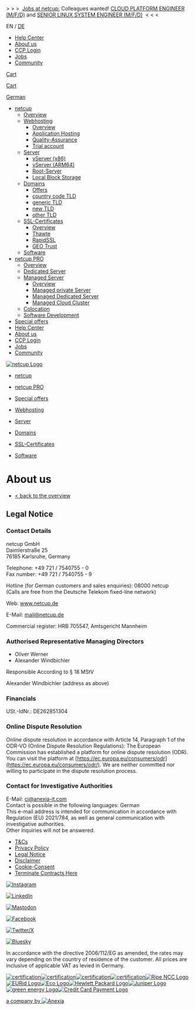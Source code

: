 \> > >  [Jobs at netcup:](https://www.netcup.eu/jobs) Colleagues wanted! [CLOUD PLATFORM ENGINEER (M/F/D)](https://www.netcup.eu/jobs/cloud-platform-engineer-m-f-d) and [SENIOR LINUX SYSTEM ENGINEER (M/F/D)](https://www.netcup.eu/jobs/senior-linux-system-engineer-m-f-d)  < < <

EN / [DE](https://www.netcup.de/kontakt/impressum.php)

* [Help Center](https://helpcenter.netcup.com/en/)
* [About us](https://www.netcup.eu/ueber-netcup)
* [CCP Login](https://www.customercontrolpanel.de/?login_language=GB)
* [Jobs](https://www.netcup.eu/jobs)
* [Community](https://community.netcup.com/)

[Cart](https://www.netcup.eu/bestellen/warenkorb.php)

[](https://www.netcup.eu/ "netcup Startseite")

[Cart](https://www.netcup.eu/bestellen/warenkorb.php)

[German](https://www.netcup.de/kontakt/impressum.php)

* [netcup](https://www.netcup.eu/)
    * [Overview](https://www.netcup.eu/)
    * [Webhosting](https://www.netcup.eu/hosting)
        * [Overview](https://www.netcup.eu/hosting)
        * [Application Hosting](https://www.netcup.eu/hosting/webhosting-application-hosting.php)
        * [Quality-Assurance](https://www.netcup.eu/hosting/qualitaetsgarantien.php)
        * [Trial account](https://www.netcup.eu//hosting/webhosting-testaccount.php)
    * [Server](https://www.netcup.eu/vserver/vps.php)
        * [vServer (x86)](https://www.netcup.eu/vserver/vps.php/)
        * [vServer (ARM64)](https://www.netcup.eu/vserver/arm-server/)
        * [Root-Server](https://www.netcup.eu/vserver/)
        * [Local Block Storage](https://www.netcup.eu/vserver/local-block-storage/)
    * [Domains](https://www.netcup.eu/bestellen/domainangebote.php)
        * [Offers](https://www.netcup.eu/bestellen/domainangebote.php)
        * [country code TLD](https://www.netcup.eu/bestellen/domainangebote.php?art=laender)
        * [generic TLD](https://www.netcup.eu/bestellen/domainangebote.php?art=global)
        * [new TLD](https://www.netcup.eu/bestellen/domainangebote.php?art=neu)
        * [other TLD](https://www.netcup.eu/bestellen/domainangebote.php?art=sonstige)
    * [SSL-Certificates](https://www.netcup.eu/ssl-zertifikate)
        * [Overview](https://www.netcup.eu/ssl-zertifikate/)
        * [Thawte](https://www.netcup.eu/ssl-zertifikate/thawte.php)
        * [RapidSSL](https://www.netcup.eu/ssl-zertifikate/rapid.php)
        * [GEO Trust](https://www.netcup.eu/ssl-zertifikate/geotrust.php)
    * [Software](https://www.netcup.eu/bestellen/softwareangebote.php)
* [netcup PRO](https://www.netcup.eu/professional/)
    * [Overview](https://www.netcup.eu/professional/)
    * [Dedicated Server](https://www.netcup.eu/professional/dedicated-server/)
    * [Managed Server](https://www.netcup.eu/professional/managed-server)
        * [Overview](https://www.netcup.eu/professional/managed-server)
        * [Managed private Server](https://www.netcup.eu/professional/managed-server/managed-privateserver.php)
        * [Managed Dedicated Server](https://www.netcup.eu/professional/managed-server/managed-server.php)
        * [Managed Cloud Cluster](https://www.netcup.eu/professional/managed-server/managed-cloud-cluster.php)
    * [Colocation](https://www.netcup.eu/professional/colocation)
    * [Software Development](https://www.netcup.eu/professional/software-development/)
* [Special offers](https://www.netcup-sonderangebote.de/)
* [Help Center](https://helpcenter.netcup.com/en/)
* [About us](https://www.netcup.eu/ueber-netcup)
* [CCP Login](https://www.customercontrolpanel.de/?login_language=GB)
* [Jobs](https://www.netcup.eu/jobs)
* [Community](https://community.netcup.com/)

[![netcup Logo](/static/assets/images/netcup_logo_white.svg)](https://www.netcup.eu/ "netcup Startseite")

* [netcup](https://www.netcup.eu/)
* [netcup PRO](https://www.netcup.eu/professional/)
* [Special offers](https://www.netcup-sonderangebote.de/)

* [Webhosting](https://www.netcup.eu/hosting)
* [Server](https://www.netcup.eu/vserver/vps.php)
* [Domains](https://www.netcup.eu/bestellen/domainangebote.php)
* [SSL-Certificates](https://www.netcup.eu/ssl-zertifikate)
* [Software](https://www.netcup.eu/bestellen/softwareangebote.php)

About us
========

* [< back to the overview](https://www.netcup.eu/ueber-netcup/)

Legal Notice
------------

### Contact Details

netcup GmbH  
Daimlerstraße 25  
76185 Karlsruhe, Germany  
  
Telephone: +49 721 / 7540755 - 0  
Fax number: +49 721 / 7540755 - 9

Hotline (for German customers and sales enquiries): 08000 netcup  
(Calls are free from the Deutsche Telekom fixed-line network)

Web: www.netcup.de

E-Mail: mail@netcup.de

Commercial register: HRB 705547, Amtsgericht Mannheim

### Authorised Representative Managing Directors

* Oliver Werner
* Alexander Windbichler

Responsible According to § 18 MStV

Alexander Windbichler (address as above)

### Financials

USt.-IdNr.: DE262851304

### Online Dispute Resolution

Online dispute resolution in accordance with Article 14, Paragraph 1 of the ODR-VO (Online Dispute Resolution Regulations): The European Commission has established a platform for online dispute resolution (ODR). You can visit the platform at [https://ec.europa.eu/consumers/odr](https://ec.europa.eu/consumers/odr/). We are neither committed nor willing to participate in the dispute resolution process.

### Contact for Investigative Authorities

E-Mail: [ci@anexia-it.com](mailto:ci@anexia-it.com)  
Contact is possible in the following languages: German  
This e-mail address is intended for communication in accordance with Regulation (EU) 2021/784, as well as general communication with investigative authorities.  
Other inquiries will not be answered.

* [T&Cs](https://www.netcup.eu/bestellen/agb.php)
* [Privacy Policy](https://www.netcup.eu/kontakt/datenschutzerklaerung.php)
* [Legal Notice](https://www.netcup.eu/kontakt/impressum.php)
* [Disclaimer](https://www.netcup.eu/kontakt/disclaimer.php)
* [Cookie-Consent](javascript:window.CookieOptIn.toggle(true))
* [Terminate Contracts Here](https://www.netcup.eu/cancellation)

[![Instagram](/static/assets//images/footer/instagram.svg)](https://www.instagram.com/netcup.official/)

[![LinkedIn](/static/assets//images/footer/linkedin.svg)](https://www.linkedin.com/company/8340033)

[![Mastodon](/static/assets//images/footer/mastodon.svg)](https://netcup.cafe/@netcup)

[![Facebook](/static/assets//images/footer/facebook.svg)](https://www.facebook.com/netcup/)

[![Twitter/X](/static/assets//images/footer/twitter-x.svg)](https://twitter.com/netcup)

[![Bluesky](/static/assets//images/footer/bluesky.svg)](https://bsky.app/profile/netcup.bsky.social)

In accordance with the directive 2006/112/EG as amended, the rates may vary depending on the country of residence of the customer. All prices are inclusive of applicable VAT as levied in Germany.

[![certification](/static/assets/images/logos/ISO9001_negativ.svg)](https://www.netcup.eu/ueber-netcup/zertifizierungen.php#9001)[![certification](/static/assets/images/logos/ISO27001_negativ.svg)](https://www.netcup.eu/ueber-netcup/zertifizierungen.php#27001)[![certification](/static/assets/images/logos/ISO27701_negativ.svg)](https://www.netcup.eu/ueber-netcup/zertifizierungen.php#27701)[![certification](/static/assets/images/logos/ISO14001_negativ.svg)](https://www.netcup.eu/ueber-netcup/zertifizierungen.php#14001)[![Ripe NCC Logo](/static/assets/images/logos/ripe_negativ.svg)](https://www.netcup.eu/ueber-netcup/partner.php#anchor-ripe-ncc)[![EURid Logo](/static/assets/images/andere-Logos/EURid_2020_negativ.svg)](https://www.netcup.eu/ueber-netcup/partner.php#anchor-eurid)[![Eco Logo](/static/assets/images/logos/eco_negativ.svg)](https://www.netcup.eu/ueber-netcup/partner.php#anchor-eco)[![Hewlett Packard Logo](/static/assets/images/logos/hp_negativ.svg)](https://www.netcup.eu/ueber-netcup/partner.php#anchor-hpe)[![Juniper Logo](/static/assets/images/logos/juniper_negativ.svg)](https://www.netcup.eu/ueber-netcup/partner.php#anchor-juniper-networks)[![green energy Logo](/static/assets/images/logos/greenelectricity_negativ.svg)](https://www.netcup.eu/ueber-netcup/oekostrom.php)[![Credit Card Payment Logo](/static/assets/images/logos/zahlungsarten_negativ.svg)](https://www.netcup.eu/ueber-netcup/partner.php#anchor-paypal)

[a company by ![Anexia](/static/assets/images/logos/anexia.svg)](https://www.anexia.com/)